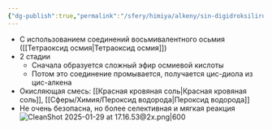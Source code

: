 ```yaml
---
{"dg-publish":true,"permalink":"/sfery/himiya/alkeny/sin-digidroksilirovanie-po-krige/","tags":["Алкены"]}
---
```


- С использованием соединений восьмивалентного осьмия ([[Тетраоксид осмия\|Тетраоксид осмия]])
- 2 стадии 
	- Сначала образуется сложный эфир осмиевой кислоты 
	- Потом это соединение промывается, получается цис-диола из цис-алкена
- Окисляющая смесь: [[Красная кровяная соль\|Красная кровяная соль]], [[Сферы/Химия/Пероксид водорода\|Пероксид водорода]]
- Не очень безопасна, но более селективная и мягкая реакция 
![CleanShot 2025-01-29 at 17.16.53@2x.png|600](/img/user/%D0%90%D1%80%D1%85%D0%B8%D0%B2/%D0%9A%D1%8D%D1%88/CleanShot%202025-01-29%20at%2017.16.53@2x.png)